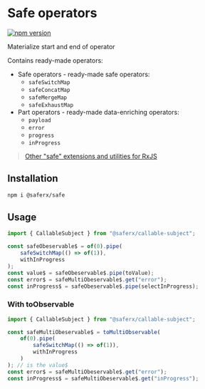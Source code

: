 # Safe operators

[![npm version](https://badge.fury.io/js/%40saferx%2Fcallable-subject.svg)](https://badge.fury.io/js/%40saferx%2Fsafe)

Materialize start and end of operator

Contains ready-made operators:

-   Safe operators - ready-made safe operators:
    -   `safeSwitchMap`
    -   `safeConcatMap`
    -   `safeMergeMap`
    -   `safeExhaustMap`
-   Part operators - ready-made data-enriching operators:
    -   `payload`
    -   `error`
    -   `progress`
    -   `inProgress`

> [Other "safe" extensions and utilities for RxJS](https://github.com/KrickRay/saferx)

## Installation

```sh
npm i @saferx/safe
```

## Usage

```ts
import { CallableSubject } from "@saferx/callable-subject";

const safeObeservable$ = of(0).pipe(
    safeSwitchMap(() => of(1)),
    withInProgress
);
const value$ = safeObeservable$.pipe(toValue);
const error$ = safeMultiObeservable$.get("error");
const inProgress$ = safeObeservable$.pipe(selectInProgress);
```

### With toObservable

```ts
import { CallableSubject } from "@saferx/callable-subject";

const safeMultiObeservable$ = toMultiObservable(
    of(0).pipe(
        safeSwitchMap(() => of(1)),
        withInProgress
    )
); // is the value$
const error$ = safeMultiObeservable$.get("error");
const inProgress$ = safeMultiObeservable$.get("inProgress");
```
